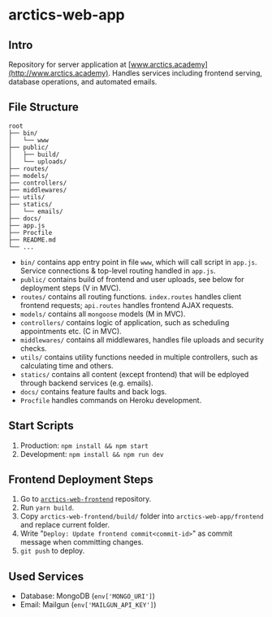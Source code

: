 # arctics-web-app

## Intro
Repository for server application at [www.arctics.academy](http://www.arctics.academy). Handles services including frontend serving, database operations, and automated emails.

## File Structure
```
root
├── bin/
│   └── www
├── public/
│   ├── build/
│   └── uploads/
├── routes/
├── models/
├── controllers/
├── middlewares/
├── utils/
├── statics/
│   └── emails/
├── docs/
├── app.js
├── Procfile
├── README.md
└── ...
```
* `bin/` contains app entry point in file `www`, which will call script in `app.js`. Service connections & top-level routing handled in `app.js`.
* `public/` contains build of frontend and user uploads, see below for deployment steps (V in MVC).
* `routes/` contains all routing functions. `index.routes` handles client frontend requests; `api.routes` handles frontend AJAX requests.
* `models/` contains all `mongoose` models (M in MVC).
* `controllers/` contains logic of application, such as scheduling appointments etc. (C in MVC).
* `middlewares/` contains all middlewares, handles file uploads and security checks.
* `utils/` contains utility functions needed in multiple controllers, such as calculating time and others.
* `statics/` contains all content (except frontend) that will be edployed through backend services (e.g. emails).
* `docs/` contains feature faults and back logs.
* `Procfile` handles commands on Heroku development.

## Start Scripts
1. Production: `npm install && npm start`
2. Development: `npm install && npm run dev`

## Frontend Deployment Steps
1. Go to [`arctics-web-frontend`](https://github.com/Arctics-Academy/arctics-web-frontend) repository.
2. Run `yarn build`.
3. Copy `arctics-web-frontend/build/` folder into `arctics-web-app/frontend` and replace current folder.
4. Write "`Deploy: Update frontend commit<commit-id>`" as commit message when committing changes.
5. `git push` to deploy.

## Used Services
* Database: MongoDB (`env['MONGO_URI']`)
* Email: Mailgun (`env['MAILGUN_API_KEY']`)